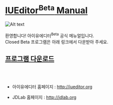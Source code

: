 # IUEditor<sup>Beta</sup> Manual 
![Alt text](/img/mail-beta.png)<br /><br />
환영합니다! 아이유에디터<sup>Beta</sup> 공식 메뉴얼입니다.<br/>
Closed Beta 프로그램은 아래 링크에서 다운받아 주세요.
<h2><a href="https://github.com/JDLabOrg/IUEditor/releases/download/v0.8.3/IUEditorV0.8.3.zip" target="_blank">프로그램 다운로드</a></h2>


<br /><br />

* 아이유에디터 홈페이지 : <a href="http://iueditor.org/" target="_blank">http://iueditor.org</a>

* JDLab 홈페이지 : <a href="http://jdlab.org/" target="_blank">http://jdlab.org</a>

<style>h1 {text-decoration: underline;}</style>
